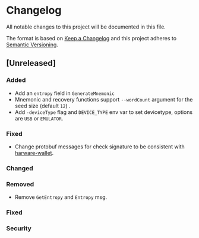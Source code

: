 # Changelog
All notable changes to this project will be documented in this file.

The format is based on [Keep a Changelog](http://keepachangelog.com/en/1.0.0/)
and this project adheres to [Semantic Versioning](http://semver.org/spec/v2.0.0.html).

## [Unreleased]

### Added

- Add an `entropy` field in `GenerateMnemonic`
- Mnemonic and recovery functions support `--wordCount` argument for the seed size (default `12`) .
- Add `-deviceType` flag and `DEVICE_TYPE` env var to set devicetype, options are `USB` or `EMULATOR`.

### Fixed

- Change protobuf messages for check signature to be consistent with [harware-wallet](https://github.com/skycoin/hardware-wallet/blob/2648cf384b5455c994ba54acf6a31cd1272c6f66/tiny-firmware/protob/messages.options#L21).

### Changed

### Removed
- Remove `GetEntropy` and `Entropy` msg.

### Fixed

### Security


